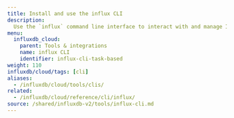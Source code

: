 ```yaml
---
title: Install and use the influx CLI
description:
  Use the `influx` command line interface to interact with and manage InfluxDB Cloud.
menu:
  influxdb_cloud:
    parent: Tools & integrations
    name: influx CLI
    identifier: influx-cli-task-based
weight: 110
influxdb/cloud/tags: [cli]
aliases:
  - /influxdb/cloud/tools/clis/
related:
  - /influxdb/cloud/reference/cli/influx/
source: /shared/influxdb-v2/tools/influx-cli.md
---
```


<!-- The content of this file is at 
// SOURCE content/shared/influxdb-v2/tools/influx-cli.md-->
